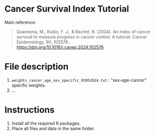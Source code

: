 # Cancer Survival Index Tutorial

Main reference:

> Quaresma, M., Rubio, F. J., & Rachet, B. (2024). An index of cancer survival to measure progress in cancer control: A tutorial. Cancer Epidemiology, 90, 102576.. https://doi.org/10.1016/j.canep.2024.102576


# File description

1. `weights_cancer_age_sex_specific_03052024.txt` : "sex-age-cancer" specific weights.
2. ...


# Instructions

1. Install all the required R packages.
2. Place all files and data in the same folder.
